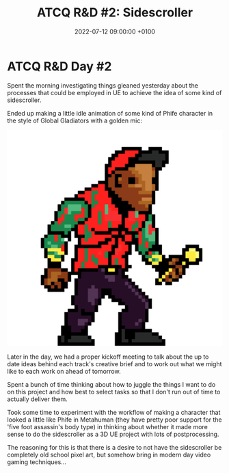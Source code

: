 ﻿---
layout: post 
title:  "ATCQ R&D #2: Sidescroller"
date:   2022-07-12 09:00:00 +0100 
categories: [unreal, atcq]
---

# ATCQ R&D Day #2

Spent the morning investigating things gleaned yesterday about the processes that could be employed in UE to achieve the idea of some kind of sidescroller.

Ended up making a little idle animation of some kind of Phife character in the style of Global Gladiators with a golden mic:

<a href="/docs/assets/images/atcq-r-d/atcq-idle-lg-clean.gif">
<img src="/docs/assets/images/atcq-r-d/atcq-idle-lg-clean.gif" width="600" alt="stylegan-nada collage">
</a>

Later in the day, we had a proper kickoff meeting to talk about the up to date ideas behind each track's creative brief and to work out what we might like to each work on ahead of tomorrow.

Spent a bunch of time thinking about how to juggle the things I want to do on this project and how best to select tasks so that I don't run out of time to actually deliver them.

Took some time to experiment with the workflow of making a character that looked a little like Phife in Metahuman (they have pretty poor support for the 'five foot assassin's body type) in thinking about whether it made more sense to do the sidescroller as a 3D UE project with lots of postprocessing.

The reasoning for this is that there is a desire to not have the sidescroller be completely old school pixel art, but somehow bring in modern day video gaming techniques...